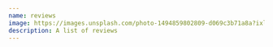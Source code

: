 ```yaml
---
name: reviews
image: https://images.unsplash.com/photo-1494859802809-d069c3b71a8a?ixlib=rb-4.0.3&ixid=MnwxMjA3fDB8MHxwaG90by1wYWdlfHx8fGVufDB8fHx8&auto=format&fit=crop&w=3570&q=80
description: A﻿ list of reviews
---
```

